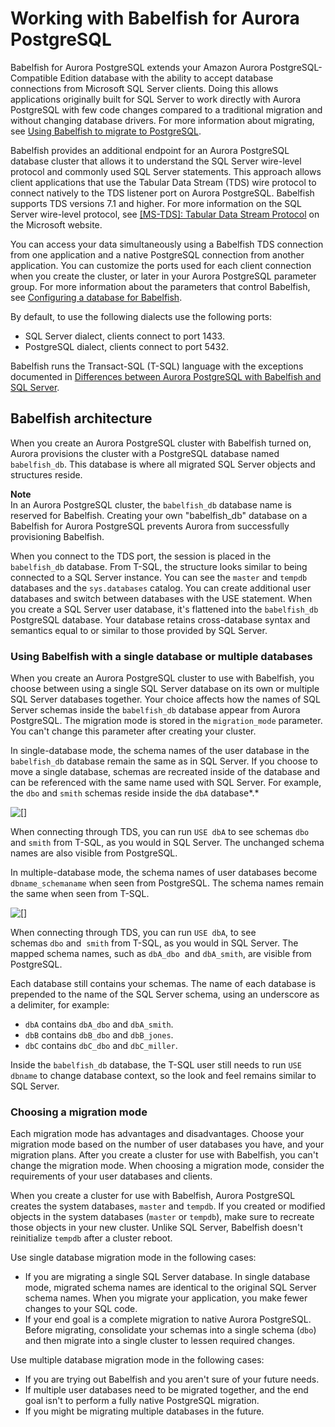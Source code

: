 # Working with Babelfish for Aurora PostgreSQL<a name="babelfish"></a>

Babelfish for Aurora PostgreSQL extends your Amazon Aurora PostgreSQL\-Compatible Edition database with the ability to accept database connections from Microsoft SQL Server clients\. Doing this allows applications originally built for SQL Server to work directly with Aurora PostgreSQL with few code changes compared to a traditional migration and without changing database drivers\. For more information about migrating, see [Using Babelfish to migrate to PostgreSQL](babelfish-migration.md)\.

Babelfish provides an additional endpoint for an Aurora PostgreSQL database cluster that allows it to understand the SQL Server wire\-level protocol and commonly used SQL Server statements\. This approach allows client applications that use the Tabular Data Stream \(TDS\) wire protocol to connect natively to the TDS listener port on Aurora PostgreSQL\. Babelfish supports TDS versions 7\.1 and higher\. For more information on the SQL Server wire\-level protocol, see [\[MS\-TDS\]: Tabular Data Stream Protocol](https://docs.microsoft.com/en-us/openspecs/windows_protocols/ms-tds/b46a581a-39de-4745-b076-ec4dbb7d13ec) on the Microsoft website\. 

You can access your data simultaneously using a Babelfish TDS connection from one application and a native PostgreSQL connection from another application\. You can customize the ports used for each client connection when you create the cluster, or later in your Aurora PostgreSQL parameter group\. For more information about the parameters that control Babelfish, see [Configuring a database for Babelfish](babelfish-configuration.md)\.

By default, to use the following dialects use the following ports:
+ SQL Server dialect, clients connect to port 1433\.
+ PostgreSQL dialect, clients connect to port 5432\.

Babelfish runs the Transact\-SQL \(T\-SQL\) language with the exceptions documented in [Differences between Aurora PostgreSQL with Babelfish and SQL Server](babelfish-compatibility.md)\.

## Babelfish architecture<a name="babelfish-architecture"></a>

When you create an Aurora PostgreSQL cluster with Babelfish turned on, Aurora provisions the cluster with a PostgreSQL database named `babelfish_db`\. This database is where all migrated SQL Server objects and structures reside\. 

**Note**  
In an Aurora PostgreSQL cluster, the `babelfish_db` database name is reserved for Babelfish\. Creating your own "babelfish\_db" database on a Babelfish for Aurora PostgreSQL prevents Aurora from successfully provisioning Babelfish\. 

When you connect to the TDS port, the session is placed in the `babelfish_db` database\. From T\-SQL, the structure looks similar to being connected to a SQL Server instance\. You can see the `master` and `tempdb` databases and the `sys.databases` catalog\. You can create additional user databases and switch between databases with the USE statement\. When you create a SQL Server user database, it's flattened into the `babelfish_db` PostgreSQL database\. Your database retains cross\-database syntax and semantics equal to or similar to those provided by SQL Server\.

### Using Babelfish with a single database or multiple databases<a name="babelfish-single_vs_multi_db"></a>

When you create an Aurora PostgreSQL cluster to use with Babelfish, you choose between using a single SQL Server database on its own or multiple SQL Server databases together\. Your choice affects how the names of SQL Server schemas inside the `babelfish_db` database appear from Aurora PostgreSQL\. The migration mode is stored in the `migration_mode` parameter\. You can't change this parameter after creating your cluster\.

In single\-database mode, the schema names of the user database in the `babelfish_db` database remain the same as in SQL Server\. If you choose to move a single database, schemas are recreated inside of the database and can be referenced with the same name used with SQL Server\. For example, the `dbo` and `smith` schemas reside inside the `dbA` database*\.* 

![\[\]](http://docs.aws.amazon.com/AmazonRDS/latest/AuroraUserGuide/images/babelfish_single_db_mode.png)

When connecting through TDS, you can run `USE dbA` to see schemas `dbo` and `smith` from T\-SQL, as you would in SQL Server\. The unchanged schema names are also visible from PostgreSQL\.

In multiple\-database mode, the schema names of user databases become `dbname_schemaname` when seen from PostgreSQL\. The schema names remain the same when seen from T\-SQL\.

![\[\]](http://docs.aws.amazon.com/AmazonRDS/latest/AuroraUserGuide/images/babelfish_multi_db_mode.png)

When connecting through TDS, you can run `USE dbA`, to see schemas `dbo` and  `smith` from T\-SQL, as you would in SQL Server\. The mapped schema names, such as `dbA_dbo`  and `dbA_smith`, are visible from PostgreSQL\.

Each database still contains your schemas\. The name of each database is prepended to the name of the SQL Server schema, using an underscore as a delimiter, for example:
+ `dbA` contains `dbA_dbo` and `dbA_smith`\.
+ `dbB` contains `dbB_dbo` and `dbB_jones`\.
+ `dbC` contains `dbC_dbo` and `dbC_miller`\.

Inside the `babelfish_db` database, the T\-SQL user still needs to run `USE dbname` to change database context, so the look and feel remains similar to SQL Server\.

### Choosing a migration mode<a name="babelfish-choosing_single_vs_multi"></a>

Each migration mode has advantages and disadvantages\. Choose your migration mode based on the number of user databases you have, and your migration plans\. After you create a cluster for use with Babelfish, you can't change the migration mode\. When choosing a migration mode, consider the requirements of your user databases and clients\.

When you create a cluster for use with Babelfish, Aurora PostgreSQL creates the system databases, `master` and `tempdb`\. If you created or modified objects in the system databases \(`master` or `tempdb`\), make sure to recreate those objects in your new cluster\. Unlike SQL Server, Babelfish doesn't reinitialize `tempdb` after a cluster reboot\.

Use single database migration mode in the following cases:
+ If you are migrating a single SQL Server database\. In single database mode, migrated schema names are identical to the original SQL Server schema names\. When you migrate your application, you make fewer changes to your SQL code\.
+ If your end goal is a complete migration to native Aurora PostgreSQL\. Before migrating, consolidate your schemas into a single schema \(`dbo`\) and then migrate into a single cluster to lessen required changes\.

Use multiple database migration mode in the following cases:
+ If you are trying out Babelfish and you aren't sure of your future needs\. 
+ If multiple user databases need to be migrated together, and the end goal isn't to perform a fully native PostgreSQL migration\.
+ If you might be migrating multiple databases in the future\.